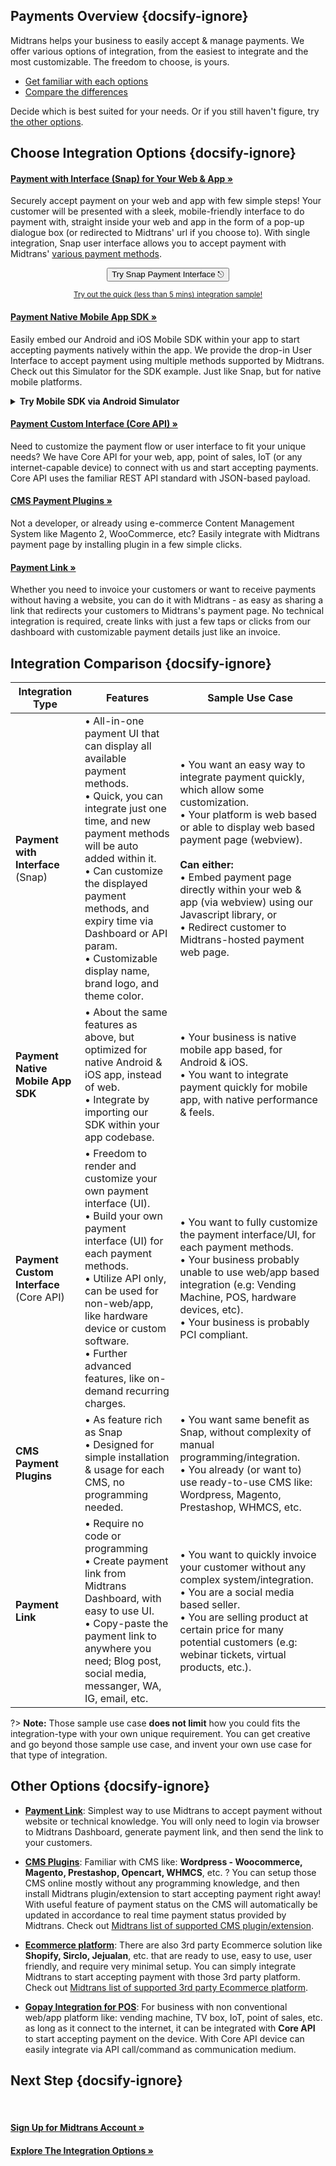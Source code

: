 ## Payments Overview {docsify-ignore}

Midtrans helps your business to easily accept & manage payments. We offer various options of integration, from the easiest to integrate and the most customizable. The freedom to choose, is yours.

- [Get familiar with each options](#choose-integration-options)
- [Compare the differences](#integration-comparison)

Decide which is best suited for your needs. Or if you still haven't figure, try [the other options](#other-options).

## Choose Integration Options {docsify-ignore}

<div class="my-card">

#### [Payment with Interface (Snap) for Your Web & App &#187;](/en/snap/overview.md)
Securely accept payment on your web and app with few simple steps! Your customer will be presented with a sleek, mobile-friendly interface to do payment with, straight inside your web and app in the form of a pop-up dialogue box (or redirected to Midtrans' url if you choose to). With single integration, Snap user interface allows you to accept payment with Midtrans' [various payment methods](https://midtrans.com/payments).
<br> <!-- TODO: use better CORS proxy, cors-anywhere is limited per referrer domain  -->
<p style="text-align: center;">
  <button onclick="
  event.target.innerText = `Processing...`;
  fetch(`https://cors-anywhere.herokuapp.com/https://midtrans.com/api/request_snap_token`)
    .then(res=>res.json())
    .then(res=>{
      let snapToken = res.token;
      snap.pay(snapToken,{
        onSuccess: function(res){ console.log('Snap result:',res) },
        onPending: function(res){ console.log('Snap result:',res) },
        onError: function(res){ console.log('Snap result:',res) },
      });
    })
    .catch( e=>{ console.error(e); window.open('https://demo.midtrans.com', '_blank'); } )
    .finally( e=>{ event.target.innerText = `Pay with Snap &#9099;` })
  " class="my-btn">Try Snap Payment Interface &#9099;</button>
</p>
<div style="text-align: center;">

<sup>[Try out the quick (less than 5 mins) integration sample!](/en/snap/interactive-demo.md)</sup>
</div>
</div>

<div class="my-card">

#### [Payment Native Mobile App SDK &#187;](https://mobile-docs.midtrans.com)
Easily embed our Android and iOS Mobile SDK within your app to start accepting payments natively within the app. We provide the drop-in User Interface to accept payment using multiple methods supported by Midtrans. Check out this Simulator for the SDK example. Just like Snap, but for native mobile platforms.
<details>
<summary><b>Try Mobile SDK via Android Simulator</b></summary>
<article>
<!-- tabs:start -->
<div style="text-align: center;">
<iframe src="https://appetize.io/embed/9r0b89zu862f8eu1ukd0ecpgxc?device=nexus5&scale=75&orientation=portrait&osVersion=8.1"width="300px" height="600px" frameborder="0" scrolling="no"></iframe>
</div>
<!-- tabs:end -->
</article>
</details>
</div>

<div class="my-card">

#### [Payment Custom Interface (Core API) &#187;](/en/core-api/overview.md)
Need to customize the payment flow or user interface to fit your unique needs? We have Core API for your web, app, point of sales, IoT (or any internet-capable device) to connect with us and start accepting payments. Core API uses the familiar REST API standard with JSON-based payload.
</div>

<div class="my-card">

#### [CMS Payment Plugins &#187;](/en/snap/with-plugins.md)
Not a developer, or already using e-commerce Content Management System like Magento 2, WooCommerce, etc? Easily integrate with Midtrans payment page by installing plugin in a few simple clicks. 
</div>

<div class="my-card">

#### [Payment Link &#187;](/en/payment-link/overview.md)
Whether you need to invoice your customers or want to receive payments without having a website, you can do it with Midtrans - as easy as sharing a link that redirects your customers to Midtrans's payment page. No technical integration is required, create links with just a few taps or clicks from our dashboard with customizable payment details just like an invoice.
</div>

## Integration Comparison {docsify-ignore}

| Integration Type | Features | Sample Use Case |
| --- | --- | --- |
| **Payment with Interface** (Snap) | • All-in-one payment UI that can display all available payment methods. <br>• Quick, you can integrate just one time, and new payment methods will be auto added within it. <br>• Can customize the displayed payment methods, and expiry time via Dashboard or API param. <br>• Customizable display name, brand logo, and theme color. | • You want an easy way to integrate payment quickly, which allow some customization. <br>• Your platform is web based or able to display web based payment page (webview). <br><br>**Can either:** <br>• Embed payment page directly within your web & app (via webview) using our Javascript library, or <br>• Redirect customer to Midtrans-hosted payment web page. |
| **Payment Native Mobile App SDK** | • About the same features as above, but optimized for native Android & iOS app, instead of web. <br>• Integrate by importing our SDK within your app codebase.  | • Your business is native mobile app based, for Android & iOS. <br>• You want to integrate payment quickly for mobile app, with native performance & feels.
| **Payment Custom Interface** (Core API) | • Freedom to render and customize your own payment interface (UI).<br> • Build your own payment interface (UI) for each payment methods. <br>• Utilize API only, can be used for non-web/app, like hardware device or custom software. <br>• Further advanced features, like on-demand recurring charges. | • You want to fully customize the payment interface/UI, for each payment methods. <br>• Your business probably unable to use web/app based integration (e.g: Vending Machine, POS, hardware devices, etc). <br>• Your business is probably PCI compliant. |
| **CMS Payment Plugins** | • As feature rich as Snap <br>• Designed for simple installation & usage for each CMS, no programming needed. | • You want same benefit as Snap, without complexity of manual programming/integration.<br>• You already (or want to) use ready-to-use CMS like: Wordpress, Magento, Prestashop, WHMCS, etc. |
| **Payment Link** | • Require no code or programming <br>• Create payment link from Midtrans Dashboard, with easy to use UI. <br> • Copy-paste the payment link to anywhere you need; Blog post, social media, messanger, WA, IG, email, etc.  | • You want to quickly invoice your customer without any complex system/integration. <br>• You are a social media based seller. <br>• You are selling product at certain price for many potential customers (e.g: webinar tickets, virtual products, etc.). |


?> **Note:** Those sample use case **does not limit** how you could fits the integration-type with your own unique requirement. You can get creative and go beyond those sample use case, and invent your own use case for that type of integration.

## Other Options {docsify-ignore}

- [**Payment Link**](/en/payment-link/overview.md): Simplest way to use Midtrans to accept payment without website or technical knowledge. You will only need to login via browser to Midtrans Dashboard, generate payment link, and then send the link to your customers.

- [**CMS Plugins**](/en/snap/with-plugins.md): Familiar with CMS like: **Wordpress - Woocommerce, Magento, Prestashop, Opencart, WHMCS**, etc. ? You can setup those CMS online mostly without any programming knowledge, and then install Midtrans plugin/extension to start accepting payment right away! With useful feature of payment status on the CMS will automatically be updated in accordance to real time payment status provided by Midtrans. Check out [Midtrans list of supported CMS plugin/extension](/en/snap/with-plugins.md).

- [**Ecommerce platform**](/en/snap/platform/overview.md): There are also 3rd party Ecommerce solution like **Shopify, Sirclo, Jejualan**, etc. that are ready to use, easy to use, user friendly, and require very minimal setup. You can simply integrate Midtrans to start accepting payment with those 3rd party platform. Check out [Midtrans list of supported 3rd party Ecommerce platform](/en/snap/platform/overview.md).

- [**Gopay Integration for POS**](https://midtrans-advanced-faq.netlify.com/#/partner-gopay-pos): For business with non conventional web/app platform like: vending machine, TV box, IoT, point of sales, etc. as long as it connect to the internet, it can be integrated with **Core API** to start accepting payment on the device. With Core API device can easily integrate via API call/command as communication medium.

## Next Step {docsify-ignore}
<br>

<div class="my-card">

#### [Sign Up for Midtrans Account &#187;](/en/midtrans-account/overview.md)
</div>

<div class="my-card">

#### [Explore The Integration Options &#187;](#choose-integration-options)
</div>